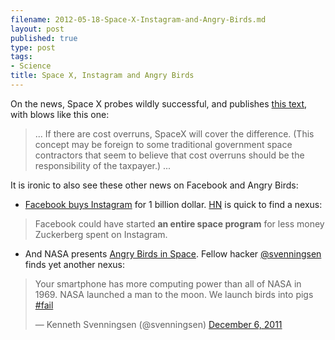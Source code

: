 ```yaml
--- 
filename: 2012-05-18-Space-X-Instagram-and-Angry-Birds.md
layout: post  
published: true 
type: post 
tags: 
- Science 
title: Space X, Instagram and Angry Birds
--- 
```

On the news, Space X probes wildly successful, and publishes [this text](http://www.spacex.com/usa.php), with blows like this one:
>...
> If there are cost overruns, SpaceX will cover the difference. (This concept may
> be foreign to some traditional government space contractors that seem to
> believe that cost overruns should be the responsibility of the
> taxpayer.)
>... 

It is ironic to also see these other news on Facebook and Angry Birds:
<!--more-->
* [Facebook buys Instagram](http://arstechnica.com/business/news/2012/04/zuckerberg-closed-instagram-deal-without-facebook-board.ars?utm_source=feedburner&utm_medium=feed&utm_campaign=Feed%3A+arstechnica%2Findex+%28Ars+Technica+-+Featured+Content%29) for 1 billion dollar. [HN](http://news.ycombinator.com/item?id=3857904) is quick to find a nexus:
>Facebook could have started **an entire space program** for less money
>Zuckerberg spent on Instagram.

* And NASA presents [Angry Birds in Space](http://space.angrybirds.com/launch/). Fellow hacker [@svenningsen](https://twitter.com/#!/svenningsen/status/144111724923076608) finds yet another nexus:  

<blockquote class="twitter-tweet tw-align-center"><p>Your smartphone has more computing power than all of NASA in 1969. NASA launched a man to the moon. We launch birds into pigs <a href="https://twitter.com/search/%2523fail">#fail</a></p>&mdash; Kenneth Svenningsen (@svenningsen) <a href="https://twitter.com/svenningsen/status/144111724923076608" data-datetime="2011-12-06T17:51:27+00:00">December 6, 2011</a></blockquote>
<script src="//platform.twitter.com/widgets.js" charset="utf-8"></script>
